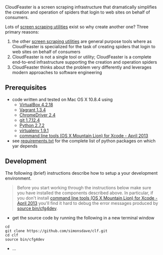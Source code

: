 CloudFeaster is a screen scraping infrastructure that dramatically
simplifies the creation and operation of spiders that login to web
sites on behalf of consumers.

Lots of
[screen scraping utilities](https://github.com/simonsdave/clf/wiki/Other-Web-Scraping-Utilities-&-Approaches)
exist so why create another one?
Three primary reasons:

1. the other 
[screen scraping utilities](https://github.com/simonsdave/clf/wiki/Other-Web-Scraping-Utilities-&-Approaches)
are general purpose tools where as CloudFeaster is specialized for
the task of creating spiders that login to web
sites on behalf of consumers
1. CloudFeaster is not a single tool or utility; CloudFeaster is
a complete end-to-end infrastructure supporting the creation and
operation spiders
1. CloudFeaster thinks about the problem very differently and
leverages modern approaches to software engineering

Prerequisites 
-------------
* code written and tested on Mac OS X 10.8.4 using
  * [VirtualBox 4.2.18](https://www.virtualbox.org/wiki/Downloads)
  * [Vagrant 1.3.4](http://downloads.vagrantup.com/tags/v1.3.4)
  * [ChromeDriver 2.4](http://chromedriver.storage.googleapis.com/index.html?path=2.4/)
  * [git 1.7.12.4](http://git-scm.com/)
  * [Python 2.7.2](http://www.python.org/)
  * [virtualenv 1.9.1](https://pypi.python.org/pypi/virtualenv)
  * [command line tools (OS X Mountain Lion) for Xcode - April 2013](https://developer.apple.com/downloads/index.action)
* see
[requirements.txt](https://github.com/simonsdave/clf/blob/master/requirements.txt "requirements.txt")
for the complete list of python packages on which yar depends

Development
-----------
The following (brief) instructions describe how to setup a your development environment.

> Before you start working through the instructions below make sure you
> have installed the components described above. In particular, if you don't install
> [command line tools (OS X Mountain Lion) for Xcode - April 2013](https://developer.apple.com/downloads/index.action)
> you'll find it hard to debug the error messages produced by
> [source bin/cfg4dev](https://github.com/simonsdave/clf/blob/master/bin/cfg4dev). 

* get the source code by running the following in a new terminal window

~~~~~
cd
git clone https://github.com/simonsdave/clf.git
cd clf
source bin/cfg4dev
~~~~~

* ...
